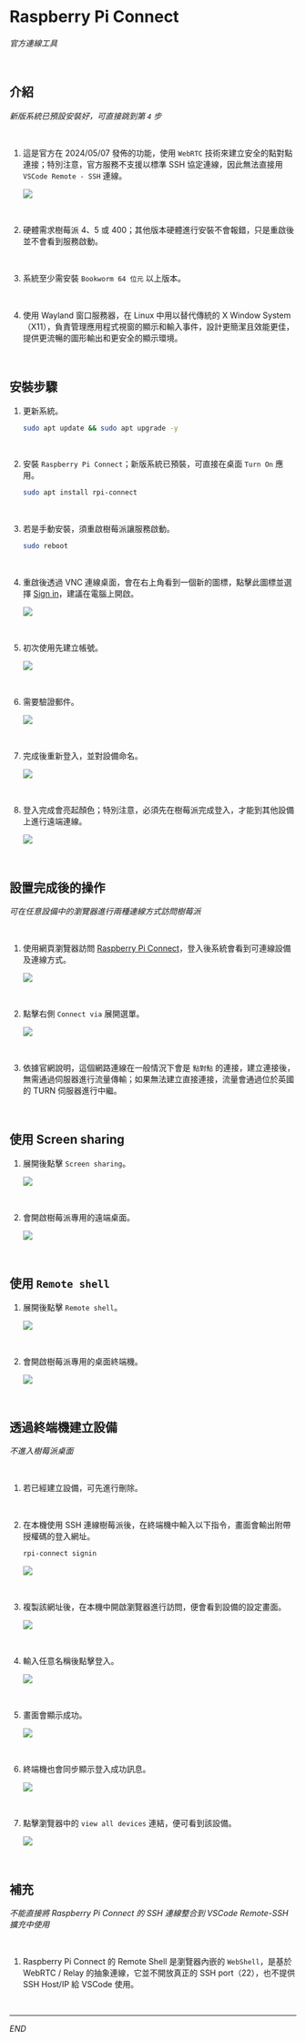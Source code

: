 # Raspberry Pi Connect 

_官方連線工具_

<br>

## 介紹

_新版系統已預設安裝好，可直接跳到第 `4` 步_

<br>

1. 這是官方在 2024/05/07 發佈的功能，使用 `WebRTC` 技術來建立安全的點對點連接；特別注意，官方服務不支援以標準 SSH 協定連線，因此無法直接用 `VSCode Remote - SSH` 連線。

    ![](images/img_147.png)

<br>

2. 硬體需求樹莓派 4、5 或 400；其他版本硬體進行安裝不會報錯，只是重啟後並不會看到服務啟動。

<br>

3. 系統至少需安裝 `Bookworm 64 位元` 以上版本。

<br>

4. 使用 Wayland 窗口服務器，在 Linux 中用以替代傳統的 X Window System（X11），負責管理應用程式視窗的顯示和輸入事件，設計更簡潔且效能更佳，提供更流暢的圖形輸出和更安全的顯示環境。

<br>

## 安裝步驟

1. 更新系統。

    ```bash
    sudo apt update && sudo apt upgrade -y
    ```

<br>

2. 安裝 `Raspberry Pi Connect`；新版系統已預裝，可直接在桌面 `Turn On` 應用。

    ```bash
    sudo apt install rpi-connect
    ```

<br>

3. 若是手動安裝，須重啟樹莓派讓服務啟動。

    ```bash
    sudo reboot
    ```

<br>

4. 重啟後透過 VNC 連線桌面，會在右上角看到一個新的圖標，點擊此圖標並選擇 [Sign in](https://connect.raspberrypi.com/sign-in)，建議在電腦上開啟。

    ![](images/img_141.png)

<br>

5. 初次使用先建立帳號。

    ![](images/img_142.png)

<br>

6. 需要驗證郵件。

    ![](images/img_143.png)

<br>

7. 完成後重新登入，並對設備命名。

    ![](images/img_144.png)

<br>

8. 登入完成會亮起顏色；特別注意，必須先在樹莓派完成登入，才能到其他設備上進行遠端連線。

    ![](images/img_150.png)

<br>

## 設置完成後的操作

_可在任意設備中的瀏覽器進行兩種連線方式訪問樹莓派_

<br>

1. 使用網頁瀏覽器訪問 [Raspberry Pi Connect](https://connect.raspberrypi.com/)，登入後系統會看到可連線設備及連線方式。

    ![](images/img_145.png)

<br>

2. 點擊右側 `Connect via` 展開選單。

    ![](images/img_146.png)

<br>

3. 依據官網說明，這個網路連線在一般情況下會是 `點對點` 的連接，建立連接後，無需通過伺服器進行流量傳輸；如果無法建立直接連接，流量會通過位於英國的 TURN 伺服器進行中繼。

<br>

## 使用 Screen sharing

1. 展開後點擊 `Screen sharing`。

    ![](images/img_151.png)

<br>

2. 會開啟樹莓派專用的遠端桌面。

    ![](images/img_152.png)

<br>

## 使用 `Remote shell`

1. 展開後點擊 `Remote shell`。

    ![](images/img_153.png)

<br>

2. 會開啟樹莓派專用的桌面終端機。

    ![](images/img_154.png)

<br>

## 透過終端機建立設備

_不進入樹莓派桌面_

<br>

1. 若已經建立設備，可先進行刪除。

<br>

2. 在本機使用 SSH 連線樹莓派後，在終端機中輸入以下指令，畫面會輸出附帶授權碼的登入網址。

    ```bash
    rpi-connect signin
    ```

    ![](images/img_184.png)

<br>

3. 複製該網址後，在本機中開啟瀏覽器進行訪問，便會看到設備的設定畫面。

    ![](images/img_185.png)

<br>

4. 輸入任意名稱後點擊登入。

    ![](images/img_186.png)

<br>

5. 畫面會顯示成功。

    ![](images/img_187.png)

<br>

6. 終端機也會同步顯示登入成功訊息。

    ![](images/img_188.png)

<br>

7. 點擊瀏覽器中的 `view all devices` 連結，便可看到該設備。

    ![](images/img_189.png)

<br>

## 補充

_不能直接將 Raspberry Pi Connect 的 SSH 連線整合到 VSCode Remote-SSH 擴充中使用_

<br>

1. Raspberry Pi Connect 的 Remote Shell 是瀏覽器內嵌的 `WebShell`，是基於 WebRTC / Relay 的抽象連線，它並不開放真正的 SSH port（22），也不提供 SSH Host/IP 給 VSCode 使用。

<br>

___

_END_